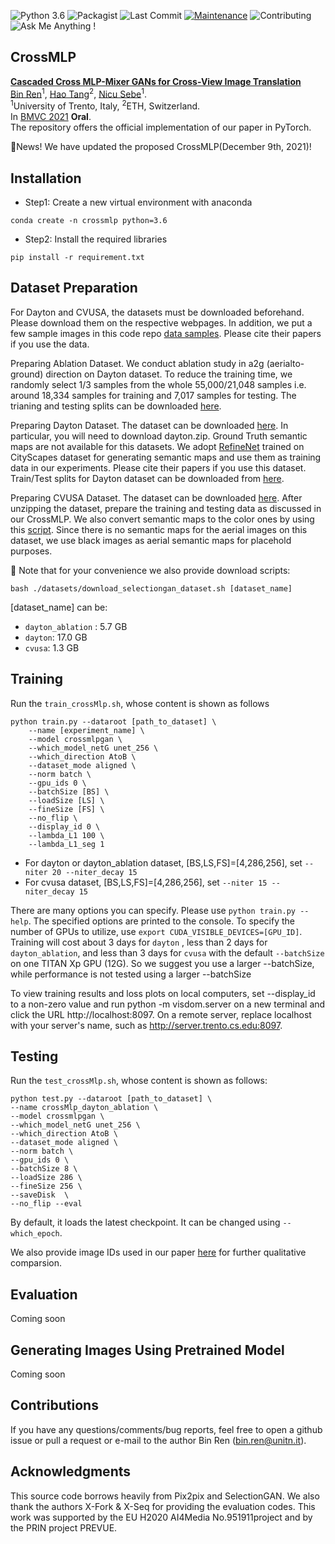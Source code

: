 ![Python 3.6](https://img.shields.io/badge/python-3.6.13-green.svg)
![Packagist](https://img.shields.io/badge/Pytorch-0.4.1-red.svg)
![Last Commit](https://img.shields.io/github/last-commit/Amazingren/CIT)
[![Maintenance](https://img.shields.io/badge/Maintained%3F-yes-blue.svg)]((https://github.com/Amazingren/CIT/graphs/commit-activity))
![Contributing](https://img.shields.io/badge/contributions-welcome-brightgreen.svg?style=flat)
![Ask Me Anything !](https://img.shields.io/badge/Ask%20me-anything-1abc9c.svg)

## CrossMLP
**[Cascaded Cross MLP-Mixer GANs for Cross-View Image Translation](https://arxiv.org/abs/2110.10183)**  <br> 
[Bin Ren](https://scholar.google.com/citations?user=Md9maLYAAAAJ&hl=en)<sup>1</sup>, [Hao Tang](https://scholar.google.com/citations?user=9zJkeEMAAAAJ&hl=en)<sup>2</sup>, [Nicu Sebe](https://scholar.google.com/citations?user=stFCYOAAAAAJ&hl=en)<sup>1</sup>. <br> 
<sup>1</sup>University of Trento, Italy, <sup>2</sup>ETH, Switzerland.<br>
In [BMVC 2021](https://www.bmvc2021.com/) **Oral**. <br>
The repository offers the official implementation of our paper in PyTorch.

:t-rex:News!  We have updated the proposed CrossMLP(December 9th, 2021)!

## Installation
- Step1: Create a new virtual environment with anaconda
 ```
 conda create -n crossmlp python=3.6
 ``` 

- Step2: Install the required libraries
```
pip install -r requirement.txt
```


## Dataset Preparation
For Dayton and CVUSA, the datasets must be downloaded beforehand. Please download them on the respective webpages. In addition, we put a few sample images in this code repo [data samples](https://github.com/Amazingren/CrossMLP/tree/main/datasets/samples). Please cite their papers if you use the data.

Preparing Ablation Dataset. We conduct ablation study in a2g (aerialto-ground) direction on Dayton dataset. To reduce the training time, we randomly select 1/3 samples from the whole 55,000/21,048 samples i.e. around 18,334 samples for training and 7,017 samples for testing. The trianing and testing splits can be downloaded [here](https://github.com/Amazingren/CrossMLP/tree/main/datasets/dayton_ablation_split).

Preparing Dayton Dataset. The dataset can be downloaded [here](https://github.com/lugiavn/gt-crossview). In particular, you will need to download dayton.zip. Ground Truth semantic maps are not available for this datasets. We adopt [RefineNet](https://github.com/guosheng/refinenet) trained on CityScapes dataset for generating semantic maps and use them as training data in our experiments. Please cite their papers if you use this dataset. Train/Test splits for Dayton dataset can be downloaded from [here](https://github.com/Amazingren/CrossMLP/tree/main/datasets/dayton_split).

Preparing CVUSA Dataset. The dataset can be downloaded [here](http://mvrl.cs.uky.edu/datasets/cvusa/). After unzipping the dataset, prepare the training and testing data as discussed in our CrossMLP. We also convert semantic maps to the color ones by using this [script](https://github.com/Amazingren/CrossMLP/blob/main/scripts/convert_semantic_map_cvusa.m). Since there is no semantic maps for the aerial images on this dataset, we use black images as aerial semantic maps for placehold purposes.

🌲 Note that for your convenience we also provide download scripts:
```
bash ./datasets/download_selectiongan_dataset.sh [dataset_name]
```
[dataset_name] can be:
- `dayton_ablation` : 5.7 GB
- `dayton`: 17.0 GB
- `cvusa`: 1.3 GB

## Training
Run the `train_crossMlp.sh`, whose content is shown as follows

```
python train.py --dataroot [path_to_dataset] \
	--name [experiment_name] \
	--model crossmlpgan \
	--which_model_netG unet_256 \
	--which_direction AtoB \
	--dataset_mode aligned \
	--norm batch \
	--gpu_ids 0 \
	--batchSize [BS] \
	--loadSize [LS] \
	--fineSize [FS] \
	--no_flip \
	--display_id 0 \
	--lambda_L1 100 \
	--lambda_L1_seg 1
```
- For dayton or dayton_ablation dataset, [BS,LS,FS]=[4,286,256], set `--niter 20 --niter_decay 15`
- For cvusa dataset, [BS,LS,FS]=[4,286,256], set `--niter 15 --niter_decay 15`

There are many options you can specify. Please use `python train.py --help`. The specified options are printed to the console. To specify the number of GPUs to utilize, use `export CUDA_VISIBLE_DEVICES=[GPU_ID]`. Training will cost about 3 days for `dayton` , less than 2 days for `dayton_ablation`, and less than 3 days for `cvusa`  with the default `--batchSize` on one TITAN Xp GPU (12G). So we suggest you use a larger --batchSize, while performance is not tested using a larger --batchSize

To view training results and loss plots on local computers, set --display_id to a non-zero value and run python -m visdom.server on a new terminal and click the URL http://localhost:8097. On a remote server, replace localhost with your server's name, such as http://server.trento.cs.edu:8097.

## Testing
Run the `test_crossMlp.sh`, whose content is shown as follows:
```
python test.py --dataroot [path_to_dataset] \
--name crossMlp_dayton_ablation \
--model crossmlpgan \
--which_model_netG unet_256 \
--which_direction AtoB \
--dataset_mode aligned \
--norm batch \
--gpu_ids 0 \
--batchSize 8 \
--loadSize 286 \
--fineSize 256 \
--saveDisk  \ 
--no_flip --eval
```
By default, it loads the latest checkpoint. It can be changed using `--which_epoch`.

We also provide image IDs used in our paper [here](https://github.com/Amazingren/CrossMLP/blob/main/scripts/Image_ids.txt) for further qualitative comparsion.

## Evaluation

Coming soon

## Generating Images Using Pretrained Model

Coming soon

## Contributions

If you have any questions/comments/bug reports, feel free to open a github issue or pull a request or e-mail to the author Bin Ren ([bin.ren@unitn.it](bin.ren@unitn.it)).


## Acknowledgments
This source code borrows heavily from Pix2pix and SelectionGAN. We also thank the authors X-Fork & X-Seq for providing the evaluation codes. This work was supported by the EU H2020 AI4Media No.951911project and by the PRIN project PREVUE.